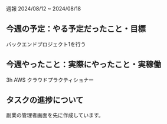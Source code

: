 週報 2024/08/12 ~ 2024/08/18
## 今週の予定：やる予定だったこと・目標

バックエンドプロジェクト1を行う

## 今週やったこと：実際にやったこと・実稼働

3h AWS クラウドプラクティショナー

## タスクの進捗について

副業の管理者画面を先に作成しています。
